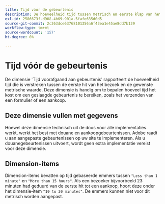 ```yaml
---
title: Tijd vóór de gebeurtenis
description: De hoeveelheid tijd tussen metrisch en eerste klap van het bezoek.
exl-id: 2586673f-d908-4b69-901a-5fafe635d0d5
source-git-commit: 2c363dce63768101356a6f43ea1e45ae8dd7b139
workflow-type: tm+mt
source-wordcount: '157'
ht-degree: 0%

---
```


# Tijd vóór de gebeurtenis

De dimensie &#39;Tijd voorafgaand aan gebeurtenis&#39; rapporteert de hoeveelheid tijd die is verstreken tussen de eerste hit van het bezoek en de gewenste metrische waarde. Deze dimensie is handig om te bepalen hoeveel tijd het kost om een geslaagde gebeurtenis te bereiken, zoals het verzenden van een formulier of een aankoop.

## Deze dimensie vullen met gegevens

Hoewel deze dimensie technisch uit de doos voor alle implementaties werkt, werkt het best met douane en aankoopgebeurtenissen. Adobe raadt u aan aangepaste gebeurtenissen op uw site te implementeren. Als u douanegebeurtenissen uitvoert, wordt geen extra implementatie vereist voor deze dimensie.

## Dimension-items

Dimension-items bevatten op tijd gebaseerde emmers tussen `"Less than 1 minute"` en `"More than 15 hours"`. Als een bezoeker bijvoorbeeld 23 minuten had geduurd van de eerste hit tot een aankoop, hoort deze onder het dimensie-item `"10 to 30 minutes"`. De emmers kunnen niet voor dit metrisch worden aangepast.
